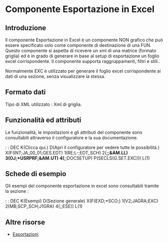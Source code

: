 # Componente Esportazione in Excel

## Introduzione
Il componente Esportazione in Excel è un componente NON grafico che può essere specificato solo come componente di destinazione di una FUN.
Questo componente si aspetta di ricevere un xml di una matrice (formato griglia) ed è in grado di generare in base al setup di esportazione un foglio excel corrispondente.
Il componente supporta raggruppamenti, filtri e stili..

Normalmente EXC è utilizzato per generare il foglio excel corrispondente ai dati di una sezione, senza visualizzare la stessa.

## Formato dati
Tipo di XML utilizzato :  Xml di griglia.

## Funzionalità ed attributi
Le funzionalità, le impostazioni e gli attributi del componente sono consultabili attraverso il configuratore e la sua documentazione.

 :  : DEC K(Clicca qui.) D(Apri il configuratore per vedere tutte le possibilità.) X(F(INT;JA_00_01;GES.EDT) 1(RE;L-;EDT_SCH) 2(**;;&AM.LL) 3(OJ;*USRPRF;&AM.UT) 4(**;;DOCSETUP) P(SECLS(G.SET.EXC))) L(1)


## Schede di esempio
Gli esempi del componente esportazione in excel sono consultabili tramite la sezione : 

 :  : DEC K(Esempi) D(Sezione generale) X(F(EXD;*SCO;) 1(V2;JAGRA;EXC) 2(MB;SCP_SCH;J1GRA) 4(;;ESE)) L(1)

## Altre risorse
- [Esportazioni](Sorgenti/DOC/TA/B£AMO/LOCEXC_01)
